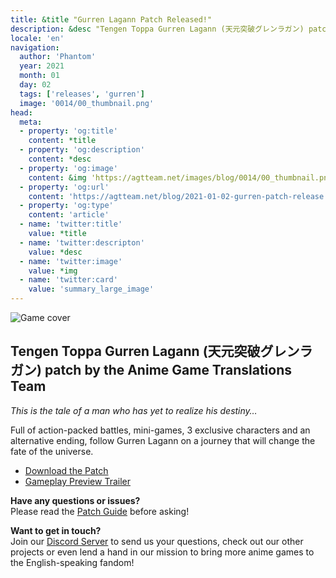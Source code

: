 ```yaml
---
title: &title "Gurren Lagann Patch Released!"
description: &desc "Tengen Toppa Gurren Lagann (天元突破グレンラガン) patch by the Anime Game Translations Team"
locale: 'en'
navigation:
  author: 'Phantom'
  year: 2021
  month: 01
  day: 02
  tags: ['releases', 'gurren']
  image: '0014/00_thumbnail.png'
head:
  meta:
  - property: 'og:title'
    content: *title
  - property: 'og:description'
    content: *desc
  - property: 'og:image'
    content: &img 'https://agtteam.net/images/blog/0014/00_thumbnail.png'
  - property: 'og:url'
    content: 'https://agtteam.net/blog/2021-01-02-gurren-patch-release'
  - property: 'og:type'
    content: 'article'
  - name: 'twitter:title'
    value: *title
  - name: 'twitter:descripton'
    value: *desc
  - name: 'twitter:image'
    value: *img
  - name: 'twitter:card'
    value: 'summary_large_image'
---
```


![Game cover](/images/blog/0014/639217553370218496_0.png)

## Tengen Toppa Gurren Lagann (天元突破グレンラガン) patch by the Anime Game Translations Team  

_This is the tale of a man who has yet to realize his destiny…_

Full of action-packed battles, mini-games, 3 exclusive characters and an alternative ending, follow Gurren Lagann on a journey that will change the fate of the universe.

*   [Download the Patch](/gurren)
*   [Gameplay Preview Trailer](https://youtu.be/-zm5yUaUp4U)

**Have any questions or issues?**  
Please read the [Patch Guide](/gurren/guide/nds) before asking!

**Want to get in touch?**  
Join our [Discord Server](https://discord.gg/UUF7Zbm) to send us your questions, check out our other projects or even lend a hand in our mission to bring more anime games to the English-speaking fandom!
